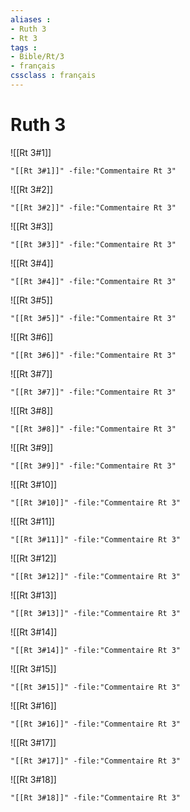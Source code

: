 ```yaml
---
aliases : 
- Ruth 3
- Rt 3
tags : 
- Bible/Rt/3
- français
cssclass : français
---
```


# Ruth 3

![[Rt 3#1]]

```query
"[[Rt 3#1]]" -file:"Commentaire Rt 3"
```

![[Rt 3#2]]

```query
"[[Rt 3#2]]" -file:"Commentaire Rt 3"
```

![[Rt 3#3]]

```query
"[[Rt 3#3]]" -file:"Commentaire Rt 3"
```

![[Rt 3#4]]

```query
"[[Rt 3#4]]" -file:"Commentaire Rt 3"
```

![[Rt 3#5]]

```query
"[[Rt 3#5]]" -file:"Commentaire Rt 3"
```

![[Rt 3#6]]

```query
"[[Rt 3#6]]" -file:"Commentaire Rt 3"
```

![[Rt 3#7]]

```query
"[[Rt 3#7]]" -file:"Commentaire Rt 3"
```

![[Rt 3#8]]

```query
"[[Rt 3#8]]" -file:"Commentaire Rt 3"
```

![[Rt 3#9]]

```query
"[[Rt 3#9]]" -file:"Commentaire Rt 3"
```

![[Rt 3#10]]

```query
"[[Rt 3#10]]" -file:"Commentaire Rt 3"
```

![[Rt 3#11]]

```query
"[[Rt 3#11]]" -file:"Commentaire Rt 3"
```

![[Rt 3#12]]

```query
"[[Rt 3#12]]" -file:"Commentaire Rt 3"
```

![[Rt 3#13]]

```query
"[[Rt 3#13]]" -file:"Commentaire Rt 3"
```

![[Rt 3#14]]

```query
"[[Rt 3#14]]" -file:"Commentaire Rt 3"
```

![[Rt 3#15]]

```query
"[[Rt 3#15]]" -file:"Commentaire Rt 3"
```

![[Rt 3#16]]

```query
"[[Rt 3#16]]" -file:"Commentaire Rt 3"
```

![[Rt 3#17]]

```query
"[[Rt 3#17]]" -file:"Commentaire Rt 3"
```

![[Rt 3#18]]

```query
"[[Rt 3#18]]" -file:"Commentaire Rt 3"
```

